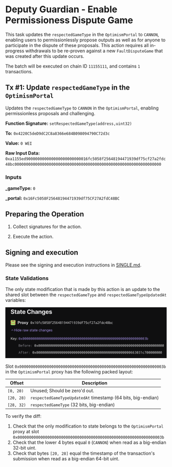 # Deputy Guardian - Enable Permissioness Dispute Game

This task updates the `respectedGameType` in the `OptimismPortal` to `CANNON`, enabling users to permissionlessly propose outputs as well as for anyone to participate in the dispute of these proposals. This action requires all in-progress withdrawals to be re-proven against a new `FaultDisputeGame` that was created after this update occurs.

The batch will be executed on chain ID `11155111`, and contains `1` transactions.

## Tx #1: Update `respectedGameType` in the `OptimismPortal`

Updates the `respectedGameType` to `CANNON` in the `OptimismPortal`, enabling permissionless proposals and challenging.

**Function Signature:** `setRespectedGameType(address,uint32)`

**To:** `0x4220C5deD9dC2C8a8366e684B098094790C72d3c`

**Value:** `0 WEI`

**Raw Input Data:** `0xa1155ed900000000000000000000000016fc5058f25648194471939df75cf27a2fdc48bc0000000000000000000000000000000000000000000000000000000000000000`

### Inputs

**\_gameType:** `0`

**\_portal:** `0x16Fc5058F25648194471939df75CF27A2fdC48BC`

## Preparing the Operation

1. Collect signatures for the action.

1. Execute the action.

## Signing and execution

Please see the signing and execution instructions in [SINGLE.md](../../../../SINGLE.md).

### State Validations

The only state modification that is made by this action is an update to the shared slot between the `respectedGameType`
and `respectedGameTypeUpdatedAt` variables:

![state-diff](./images/state_diff.png)

Slot `0x000000000000000000000000000000000000000000000000000000000000003b` in the `OptimismPortal` proxy has the following packed layout:

| Offset     | Description                                                  |
| ---------- | ------------------------------------------------------------ |
| `[0, 20)`  | Unused; Should be zero'd out.                                |
| `[20, 28)` | `respectedGameTypeUpdatedAt` timestamp (64 bits, big-endian) |
| `[28, 32)` | `respectedGameType` (32 bits, big-endian)                    |

To verify the diff:

1. Check that the only modification to state belongs to the `OptimismPortal` proxy at slot `0x000000000000000000000000000000000000000000000000000000000000003b`
1. Check that the lower 4 bytes equal `0` (`CANNON`) when read as a big-endian 32-bit uint.
1. Check that bytes `[20, 28]` equal the timestamp of the transaction's submission when read as a big-endian 64-bit uint.
